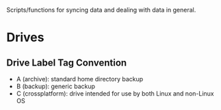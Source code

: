Scripts/functions for syncing data and dealing with data in general.

# Drives
## Drive Label Tag Convention
* A (archive): standard home directory backup
* B (backup): generic backup
* C (crossplatform): drive intended for use by both Linux and non-Linux OS

